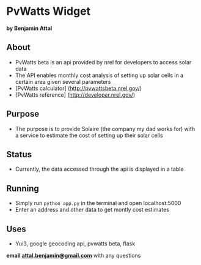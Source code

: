 PvWatts Widget
==============

**by Benjamin Attal**

## About
  * PvWatts beta is an api provided by nrel for developers to access solar data
  * The API enables monthly cost analysis of setting up solar cells in a certain area given several parameters
  * [PvWatts calculator] (http://pvwattsbeta.nrel.gov/)
  * [PvWatts reference] (http://developer.nrel.gov/)

## Purpose
  * The purpose is to provide Solaire (the company my dad works for) with a service to estimate the cost of setting up their solar cells

## Status
  * Currently, the data accessed through the api is displayed in a table

## Running
  * Simply run `python app.py` in the terminal and open localhost:5000
  * Enter an address and other data to get montly cost estimates

## Uses
  * Yui3, google geocoding api, pvwatts beta, flask


**email attal.benjamin@gmail.com** with any questions
